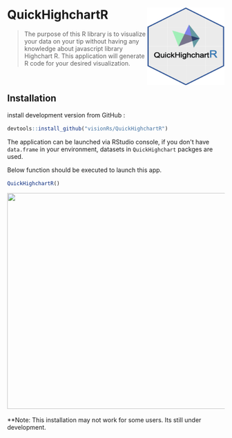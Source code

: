# QuickHighchartR <img src="https://github.com/visionRs/QuickHighchart-app/blob/master/Picture1.png" width="180px" height="180px" align="right"/>
> The purpose of this R library is to visualize your data on your tip without having any knowledge about javascript library Highchart R. This application will generate R code for your desired visualization.
<br> 

## Installation

install development version from GitHub :

```r
devtools::install_github("visionRs/QuickHighchartR")
```

The application can be launched via RStudio console, if you don't have `data.frame` in your environment, datasets in `QuickHighchart` packges are used.

Below function should be executed to launch this app.

```r
QuickHighchartR()

```


<img src="https://github.com/visionRs/QuickHighchart-app/blob/master/Screen-Recording-2020-03-10-at-8.gif" width="1200" height="500" />



**Note: This installation may not work for some users. Its still under development.

